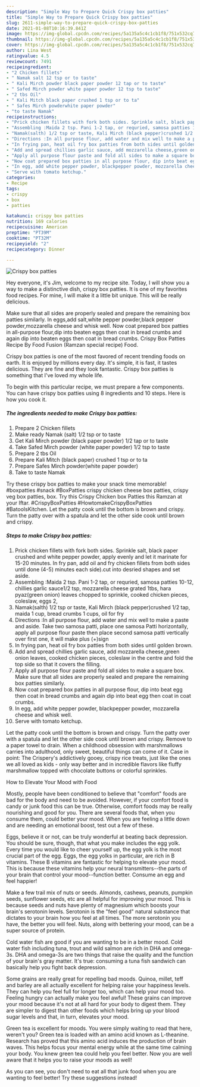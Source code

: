 ```yaml
---
description: "Simple Way to Prepare Quick Crispy box patties"
title: "Simple Way to Prepare Quick Crispy box patties"
slug: 2611-simple-way-to-prepare-quick-crispy-box-patties
date: 2021-01-08T10:16:39.841Z
image: https://img-global.cpcdn.com/recipes/5a135a5c4c1cb1f8/751x532cq70/crispy-box-patties-recipe-main-photo.jpg
thumbnail: https://img-global.cpcdn.com/recipes/5a135a5c4c1cb1f8/751x532cq70/crispy-box-patties-recipe-main-photo.jpg
cover: https://img-global.cpcdn.com/recipes/5a135a5c4c1cb1f8/751x532cq70/crispy-box-patties-recipe-main-photo.jpg
author: Lina West
ratingvalue: 4.5
reviewcount: 7491
recipeingredient:
- "2 Chicken fillets"
- " Namak salt 12 tsp or to taste"
- " Kali Mirch powder black paper powder 12 tap or to taste"
- " Safed Mirch powder white paper powder 12 tsp to taste"
- "2 tbs Oil"
- " Kali Mitch black paper crushed 1 tsp or to ta"
- " Safes Mirch powderwhite paper powder"
- "to taste Namak"
recipeinstructions:
- "Prick chicken fillets with fork both sides. Sprinkle salt, black paper crushed and white pepper powder, apply evenly and let it marinate for 15-20 minutes. In fry pan, add oil and fry chicken fillets from both sides until done (4-5) minutes each side).cut into desried shapes and set aside."
- "Assembling :Maida 2 tsp. Pani 1-2 tap, or requried, samosa patties 10-12, chillies garlic sauce1/2 tsp, mozzarella cheese grated 1tbs, hara pyaz(green onion) leaves chopped to sprinkle, cooked chicken pieces, coleslaw, eggs 2,"
- "Namak(salth) 1/2 tsp or taste, Kali Mirch (black pepper)crushed 1/2 tap, maida 1 cup, bread crumbs 1 cups, oil for fry"
- "Directions :In all purpose flour, add water and mix well to make a paste and aside. Take two samosa patti, place one samosa Patti horizontally, apply all purpose flour paste then place second samosa patti vertically over first one, it will make plus (+)sign"
- "In frying pan, heat oil fry box patties from both sides until golden brown."
- "Add and spread chillies garlic sauce, add mozzarella cheese,green onion leaves, cooked chicken pieces, coleslaw in the centre and fold the top side so that it covers the filling."
- "Apply all purpose flour paste and fold all sides to make a square box. Make sure that all sides are properly sealed and prepare the remaining box patties similarly."
- "Now coat prepared box patties in all purpose flour, dip into beat egg then coat in bread crumbs and again dip into beat egg then coat in coat crumbs."
- "In egg, add white pepper powder, blackpepper powder, mozzarella cheese and whisk well."
- "Serve with tomato ketchup."
categories:
- Recipe
tags:
- crispy
- box
- patties

katakunci: crispy box patties 
nutrition: 169 calories
recipecuisine: American
preptime: "PT39M"
cooktime: "PT32M"
recipeyield: "2"
recipecategory: Dinner

---
```



![Crispy box patties](https://img-global.cpcdn.com/recipes/5a135a5c4c1cb1f8/751x532cq70/crispy-box-patties-recipe-main-photo.jpg)

Hey everyone, it's Jim, welcome to my recipe site. Today, I will show you a way to make a distinctive dish, crispy box patties. It is one of my favorites food recipes. For mine, I will make it a little bit unique. This will be really delicious.

Make sure that all sides are properly sealed and prepare the remaining box patties similarly. In eggs,add salt,white pepper powder,black pepper powder,mozzarella cheese and whisk well. Now coat prepared box patties in all-purpose flour,dip into beaten eggs then coat in bread crumbs and again dip into beaten eggs then coat in bread crumbs. Crispy Box Patties Recipe By Food Fusion (Ramzan special recipe) Food.

Crispy box patties is one of the most favored of recent trending foods on earth. It is enjoyed by millions every day. It's simple, it is fast, it tastes delicious. They are fine and they look fantastic. Crispy box patties is something that I've loved my whole life.


To begin with this particular recipe, we must prepare a few components. You can have crispy box patties using 8 ingredients and 10 steps. Here is how you cook it.

<!--inarticleads1-->

##### The ingredients needed to make Crispy box patties:

1. Prepare 2 Chicken fillets
1. Make ready  Namak (salt) 1/2 tsp or to taste
1. Get  Kali Mirch powder (black paper powder) 1/2 tap or to taste
1. Take  Safed Mirch powder (white paper powder) 1/2 tsp to taste
1. Prepare 2 tbs Oil
1. Prepare  Kali Mitch (black paper) crushed 1 tsp or to ta
1. Prepare  Safes Mirch powder(white paper powder)
1. Take to taste Namak


Try these crispy box patties to make your snack time memorable! #boxpatties #snack #BoxPatties crispy chicken cheese box patties, crispy veg box patties, box. Try this Crispy Chicken box Patties this Ramzan at your Iftar. #CrispyBoxPatties #HowtomakeCrispyBoxPatties #BatoolsKitchen. Let the patty cook until the bottom is brown and crispy. Turn the patty over with a spatula and let the other side cook until brown and crispy. 

<!--inarticleads2-->

##### Steps to make Crispy box patties:

1. Prick chicken fillets with fork both sides. Sprinkle salt, black paper crushed and white pepper powder, apply evenly and let it marinate for 15-20 minutes. In fry pan, add oil and fry chicken fillets from both sides until done (4-5) minutes each side).cut into desried shapes and set aside.
1. Assembling :Maida 2 tsp. Pani 1-2 tap, or requried, samosa patties 10-12, chillies garlic sauce1/2 tsp, mozzarella cheese grated 1tbs, hara pyaz(green onion) leaves chopped to sprinkle, cooked chicken pieces, coleslaw, eggs 2,
1. Namak(salth) 1/2 tsp or taste, Kali Mirch (black pepper)crushed 1/2 tap, maida 1 cup, bread crumbs 1 cups, oil for fry
1. Directions :In all purpose flour, add water and mix well to make a paste and aside. Take two samosa patti, place one samosa Patti horizontally, apply all purpose flour paste then place second samosa patti vertically over first one, it will make plus (+)sign
1. In frying pan, heat oil fry box patties from both sides until golden brown.
1. Add and spread chillies garlic sauce, add mozzarella cheese,green onion leaves, cooked chicken pieces, coleslaw in the centre and fold the top side so that it covers the filling.
1. Apply all purpose flour paste and fold all sides to make a square box. Make sure that all sides are properly sealed and prepare the remaining box patties similarly.
1. Now coat prepared box patties in all purpose flour, dip into beat egg then coat in bread crumbs and again dip into beat egg then coat in coat crumbs.
1. In egg, add white pepper powder, blackpepper powder, mozzarella cheese and whisk well.
1. Serve with tomato ketchup.


Let the patty cook until the bottom is brown and crispy. Turn the patty over with a spatula and let the other side cook until brown and crispy. Remove to a paper towel to drain. When a childhood obsession with marshmallows carries into adulthood, only sweet, beautiful things can come of it. Case in point: The Crispery&#39;s addictively gooey, crispy rice treats, just like the ones we all loved as kids - only way better and in incredible flavors like fluffy marshmallow topped with chocolate buttons or colorful sprinkles. 

How to Elevate Your Mood with Food


Mostly, people have been conditioned to believe that "comfort" foods are bad for the body and need to be avoided. However, if your comfort food is candy or junk food this can be true. Otherwise, comfort foods may be really nourishing and good for you. There are several foods that, when you consume them, could better your mood. When you are feeling a little down and are needing an emotional boost, test out a few of these.

Eggs, believe it or not, can be truly wonderful at beating back depression. You should be sure, though, that what you make includes the egg yolk. Every time you would like to cheer yourself up, the egg yolk is the most crucial part of the egg. Eggs, the egg yolks in particular, are rich in B vitamins. These B vitamins are fantastic for helping to elevate your mood. This is because these vitamins help your neural transmitters--the parts of your brain that control your mood--function better. Consume an egg and feel happier!

Make a few trail mix of nuts or seeds. Almonds, cashews, peanuts, pumpkin seeds, sunflower seeds, etc are all helpful for improving your mood. This is because seeds and nuts have plenty of magnesium which boosts your brain's serotonin levels. Serotonin is the "feel good" natural substance that dictates to your brain how you feel at all times. The more serotonin you have, the better you will feel. Nuts, along with bettering your mood, can be a super source of protein.

Cold water fish are good if you are wanting to be in a better mood. Cold water fish including tuna, trout and wild salmon are rich in DHA and omega-3s. DHA and omega-3s are two things that raise the quality and the function of your brain's gray matter. It's true: consuming a tuna fish sandwich can basically help you fight back depression. 

Some grains are really great for repelling bad moods. Quinoa, millet, teff and barley are all actually excellent for helping raise your happiness levels. They can help you feel full for longer too, which can help your mood too. Feeling hungry can actually make you feel awful! These grains can improve your mood because it's not at all hard for your body to digest them. They are simpler to digest than other foods which helps bring up your blood sugar levels and that, in turn, elevates your mood.

Green tea is excellent for moods. You were simply waiting to read that here, weren't you? Green tea is loaded with an amino acid known as L-theanine. Research has proved that this amino acid induces the production of brain waves. This helps focus your mental energy while at the same time calming your body. You knew green tea could help you feel better. Now you are well aware that it helps you to raise your moods as well!

As you can see, you don't need to eat all that junk food when you are wanting to feel better! Try  these suggestions  instead!

